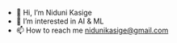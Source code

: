 
- 👋 Hi, I’m Niduni Kasige
- 👀 I’m interested in AI & ML
- 📫 How to reach me nidunikasige@gmail.com



<!---
niduniDK/niduniDK is a ✨ special ✨ repository because its `README.md` (this file) appears on your GitHub profile.
You can click the Preview link to take a look at your changes.
--->

